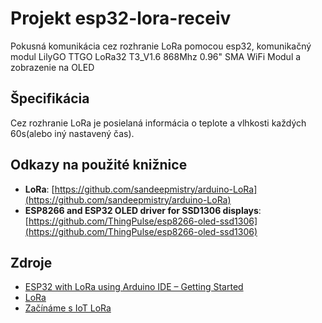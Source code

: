 # Projekt esp32-lora-receiv

Pokusná komunikácia cez rozhranie LoRa pomocou esp32, komunikačný modul LilyGO TTGO LoRa32 T3_V1.6 868Mhz 0.96" SMA WiFi Modul a zobrazenie na OLED

## Špecifikácia

Cez rozhranie LoRa je posielaná informácia o teplote a vlhkosti každých 60s(alebo iný nastavený čas).

## Odkazy na použité knižnice

- **LoRa**: [https://github.com/sandeepmistry/arduino-LoRa](https://github.com/sandeepmistry/arduino-LoRa)
- **ESP8266 and ESP32 OLED driver for SSD1306 displays**: [https://github.com/ThingPulse/esp8266-oled-ssd1306](https://github.com/ThingPulse/esp8266-oled-ssd1306)

## Zdroje

- [ESP32 with LoRa using Arduino IDE – Getting Started](https://randomnerdtutorials.com/esp32-lora-rfm95-transceiver-arduino-ide/)
- [LoRa](https://lora.readthedocs.io/en/latest/#)
- [Začínáme s IoT LoRa](https://blog.laskarduino.cz/zaciname-s-iot-lora/)
